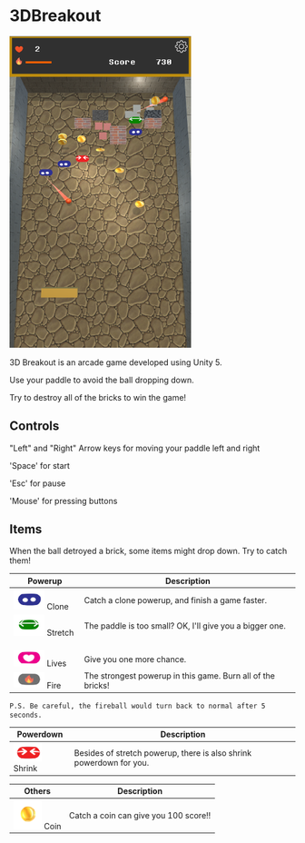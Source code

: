 # 3DBreakout

<img src="https://github.com/ericwalker/3DBreakout/blob/master/3D%20Breakout%202017/readmeImg/gameShot.png" width="320px">

3D Breakout is an arcade game developed using Unity 5. 

Use your paddle to avoid the ball dropping down. 

Try to destroy all of the bricks to win the game!


## Controls

"Left" and "Right" Arrow keys for moving your paddle left and right

'Space' for start

'Esc' for pause

'Mouse' for pressing buttons




## Items
When the ball detroyed a brick, some items might drop down. Try to catch them!

| Powerup        | Description           | 
| ------------- |-------------|
| <img src="https://github.com/ericwalker/3DBreakout/blob/master/3D%20Breakout%202017/readmeImg/powerupClone.png" width="55px"> Clone     | Catch a clone powerup, and finish a game faster.      | 
| <img src="https://github.com/ericwalker/3DBreakout/blob/master/3D%20Breakout%202017/readmeImg/powerupStrech.png" width="55px"> Stretch   | The paddle is too small? OK, I'll give you a bigger one.      |
| <img src="https://github.com/ericwalker/3DBreakout/blob/master/3D%20Breakout%202017/readmeImg/powerupLive.png" width="55px"> Lives       | Give you one more chance.      |
| <img src="https://github.com/ericwalker/3DBreakout/blob/master/3D%20Breakout%202017/readmeImg/powerupFire.png" width="55px"> Fire       | The strongest powerup in this game. Burn all of the bricks! |

    P.S. Be careful, the fireball would turn back to normal after 5 seconds.

| Powerdown        | Description           | 
| ------------- |-------------|
| <img src="https://github.com/ericwalker/3DBreakout/blob/master/3D%20Breakout%202017/readmeImg/powerdownShrink.png" width="50px"> Shrink | Besides of stretch powerup, there is also shrink powerdown for you. |


| Others        | Description           | 
| ------------- |-------------|
| <img src="https://github.com/ericwalker/3DBreakout/blob/master/3D%20Breakout%202017/readmeImg/coinImg.png" width="50px"> Coin     | Catch a coin can give you 100 score!! |
